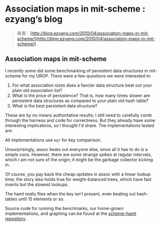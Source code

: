 <!--yml
category: 未分类
date: 2024-07-01 18:18:21
-->

# Association maps in mit-scheme : ezyang’s blog

> 来源：[http://blog.ezyang.com/2010/04/association-maps-in-mit-scheme/](http://blog.ezyang.com/2010/04/association-maps-in-mit-scheme/)

## Association maps in mit-scheme

I recently some did some benchmarking of persistent data structures in mit-scheme for my UROP. There were a few questions we were interested in:

1.  For what association sizes does a fancier data structure beat out your plain old association list?
2.  What is the price of persistence? That is, how many times slower are persistent data structures as compared to your plain old hash table?
3.  What is the best persistent data structure?

These are by no means authoritative results; I still need to carefully comb through the harness and code for correctness. But they already have some interesting implications, so I thought I'd share. The implementations tested are:

All implementations use `eq?` for key comparison.

Unsurprisingly, assoc beats out everyone else, since all it has to do is a simple cons. However, there are some strange spikes at regular intervals, which I am not sure of the origin; it might be the garbage collector kicking in.

Of course, you pay back the cheap updates in assoc with a linear lookup time; the story also holds true for weight-balanced trees, which have fast inserts but the slowest lookups.

The hamt really flies when the key isn't present, even beating out hash-tables until 15 elements or so.

Source code for running the benchmarks, our home-grown implementations, and graphing can be found at the [scheme-hamt repository](http://github.com/ezyang/scheme-hamt).
